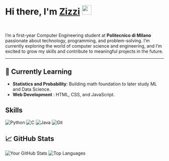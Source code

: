<h1><b>Hi there, I'm </b><a href="https://github.com/zizzii">Zizzi</a> <img src="https://media.giphy.com/media/hvRJCLFzcasrR4ia7z/giphy.gif" width="30"></h1>
<br>

I’m a first-year Computer Engineering student at **Politecnico di Milano** passionate about technology, programming, and problem-solving. I’m currently exploring the world of computer science and engineering, and I’m excited to grow my skills and contribute to meaningful projects in the future.

--- 

## 🌱 Currently Learning
- **Statistics and Probability**: Building math foundation to later study ML and Data Science.
- **Web Development** : HTML, CSS, and JavaScript.

## Skills

![Python](https://img.shields.io/badge/Python-3776AB?style=for-the-badge&logo=python&logoColor=white)
![C](https://img.shields.io/badge/C-00599C?style=for-the-badge&logo=c&logoColor=white)
![Java](https://img.shields.io/badge/Java-ED8B00?style=for-the-badge&logo=openjdk&logoColor=white)
![Git](https://img.shields.io/badge/Git-F05032?style=for-the-badge&logo=git&logoColor=white)

## 📈 GitHub Stats

![Your GitHub Stats](https://github-readme-stats.vercel.app/api?username=zizzii&show_icons=true&theme=radical)
![Top Languages](https://github-readme-stats.vercel.app/api/top-langs/?username=zizzii&layout=compact&theme=radical)



